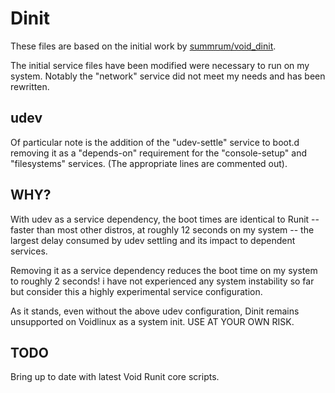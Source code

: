 # Dinit

These files are based on the initial work by [summrum/void_dinit](https://github.com/summrum/void_dinit).

The initial service files have been modified were necessary to run on my system. Notably the "network" service did not meet my needs and has been rewritten.
## udev

Of particular note is the addition of the "udev-settle" service to boot.d removing it as a "depends-on" requirement for the "console-setup" and "filesystems" services. (The appropriate lines are commented out).

## WHY?

With udev as a service dependency, the boot times are identical to Runit -- faster than most other distros, at roughly 12 seconds on my system -- the largest delay consumed by udev settling and its impact to dependent services.

Removing it as a service dependency reduces the boot time on my system to roughly 2 seconds! i have not experienced any system instability so far but consider this a highly experimental service configuration.

As it stands, even without the above udev configuration, Dinit remains unsupported on Voidlinux as a system init. USE AT YOUR OWN RISK.

## TODO

Bring up to date with latest Void Runit core scripts.


